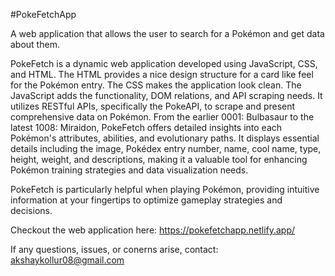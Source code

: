 #PokeFetchApp

A web application that allows the user to search for a Pokémon and get data about them.

PokeFetch is a dynamic web application developed using JavaScript, CSS, and HTML. The HTML provides a nice design structure for a card like feel for the Pokémon entry. The CSS makes the application look clean. The JavaScript adds the functionality, DOM relations,
and API scraping needs.
It utilizes RESTful APIs, specifically the PokeAPI, to scrape and present comprehensive data on Pokémon. 
From the earlier 0001: Bulbasaur to the latest 1008: Miraidon, PokeFetch offers detailed insights into each Pokémon's attributes, abilities, and evolutionary paths. 
It displays essential details including the image, Pokédex entry number, name, cool name, type, height, weight, and descriptions, making it a valuable tool for enhancing Pokémon training strategies and data visualization needs.

PokeFetch is particularly helpful when playing Pokémon, providing intuitive information at your fingertips to optimize gameplay strategies and decisions.

Checkout the web application here: https://pokefetchapp.netlify.app/

If any questions, issues, or conerns arise, contact: akshaykollur08@gmail.com

